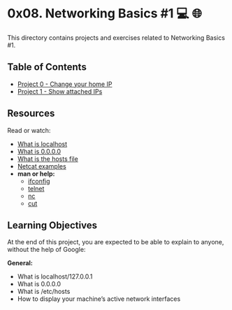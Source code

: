# 0x08. Networking Basics #1 :computer: :globe_with_meridians:

This directory contains projects and exercises related to Networking Basics #1.

## Table of Contents

- [Project 0 - Change your home IP](./0-change_your_home_IP/)
- [Project 1 - Show attached IPs](./1-show_attached_IPs/)

## Resources

Read or watch:
- [What is localhost](resources/localhost.md)
- [What is 0.0.0.0](resources/0.0.0.0.md)
- [What is the hosts file](resources/hosts_file.md)
- [Netcat examples](resources/netcat_examples.md)
- **man or help:**
  - [ifconfig](resources/ifconfig.md)
  - [telnet](resources/telnet.md)
  - [nc](resources/nc.md)
  - [cut](resources/cut.md)

## Learning Objectives

At the end of this project, you are expected to be able to explain to anyone, without the help of Google:

**General:**
- What is localhost/127.0.0.1
- What is 0.0.0.0
- What is /etc/hosts
- How to display your machine’s active network interfaces
